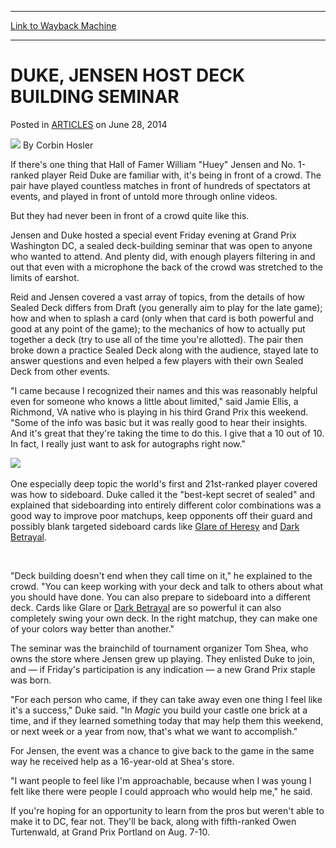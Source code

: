 
---
[Link to Wayback Machine](https://web.archive.org/web/20160424124025/http://magic.wizards.com/en/articles/archive/duke-jensen-host-deck-building-seminar-2014-06-28)

[_metadata_:author]:- "Corbin Hosler"
[_metadata_:description]:- "If there's one thing that Hall of Famer William `Huey` Jensen and No. 1-ranked player Reid Duke are familiar with, it's being in front of a crowd. The pair have played countless matches in front of hundreds of spectators at events, and played in front of untold more through online videos. But they had never been in front of a crowd quite like this."
[_metadata_:generator]:- "Drupal 7 (http://drupal.org)"
[_metadata_:node]:- "229286"
[_metadata_:publish_date]:- "2014-06-28"
[_metadata_:source]:- "div-main-content"
[_metadata_:title]:- "DUKE, JENSEN HOST DECK BUILDING SEMINAR"
[_metadata_:wayback_capture_timestamp]:- "2016-04-24 12:40:25"
[_metadata_:wayback_raw_url]:- "https://web.archive.org/web/20160424124025id_/http://magic.wizards.com/en/articles/archive/duke-jensen-host-deck-building-seminar-2014-06-28"
[_metadata_:wayback_url]:- "http://magic.wizards.com/en/articles/archive/duke-jensen-host-deck-building-seminar-2014-06-28"
---


DUKE, JENSEN HOST DECK BUILDING SEMINAR
=======================================



 Posted in [ARTICLES](/en/articles)
 on June 28, 2014 






![](https://media.magic.wizards.com/styles/auth_small/public/images/person/hosler.jpg)
By Corbin Hosler











If there's one thing that Hall of Famer William "Huey" Jensen and No. 1-ranked player Reid Duke are familiar with, it's being in front of a crowd. The pair have played countless matches in front of hundreds of spectators at events, and played in front of untold more through online videos.


But they had never been in front of a crowd quite like this.


Jensen and Duke hosted a special event Friday evening at Grand Prix Washington DC, a sealed deck-building seminar that was open to anyone who wanted to attend. And plenty did, with enough players filtering in and out that even with a microphone the back of the crowd was stretched to the limits of earshot.


Reid and Jensen covered a vast array of topics, from the details of how Sealed Deck differs from Draft (you generally aim to play for the late game); how and when to splash a card (only when that card is both powerful and good at any point of the game); to the mechanics of how to actually put together a deck (try to use all of the time you're allotted). The pair then broke down a practice Sealed Deck along with the audience, stayed late to answer questions and even helped a few players with their own Sealed Deck from other events.


"I came because I recognized their names and this was reasonably helpful even for someone who knows a little about limited," said Jamie Ellis, a Richmond, VA native who is playing in his third Grand Prix this weekend. "Some of the info was basic but it was really good to hear their insights. And it's great that they're taking the time to do this. I give that a 10 out of 10. In fact, I really just want to ask for autographs right now."


![](https://media.wizards.com/2014/events/gpdc14/dukeJensen_Sealed.jpg)
 


One especially deep topic the world's first and 21st-ranked player covered was how to sideboard. Duke called it the "best-kept secret of sealed" and explained that sideboarding into entirely different color combinations was a good way to improve poor matchups, keep opponents off their guard and possibly blank targeted sideboard cards like [Glare of Heresy](http://gatherer.wizards.com/Pages/Card/Details.aspx?name=Glare+of+Heresy) and [Dark Betrayal](http://gatherer.wizards.com/Pages/Card/Details.aspx?name=Dark+Betrayal).


 


"Deck building doesn't end when they call time on it," he explained to the crowd. "You can keep working with your deck and talk to others about what you should have done. You can also prepare to sideboard into a different deck. Cards like Glare or [Dark Betrayal](http://gatherer.wizards.com/Pages/Card/Details.aspx?name=Dark+Betrayal) are so powerful it can also completely swing your own deck. In the right matchup, they can make one of your colors way better than another."


The seminar was the brainchild of tournament organizer Tom Shea, who owns the store where Jensen grew up playing. They enlisted Duke to join, and — if Friday's participation is any indication — a new Grand Prix staple was born.


"For each person who came, if they can take away even one thing I feel like it's a success," Duke said. "In *Magic* you build your castle one brick at a time, and if they learned something today that may help them this weekend, or next week or a year from now, that's what we want to accomplish."


For Jensen, the event was a chance to give back to the game in the same way he received help as a 16-year-old at Shea's store.


"I want people to feel like I'm approachable, because when I was young I felt like there were people I could approach who would help me," he said.


If you're hoping for an opportunity to learn from the pros but weren't able to make it to DC, fear not. They'll be back, along with fifth-ranked Owen Turtenwald, at Grand Prix Portland on Aug. 7-10.







